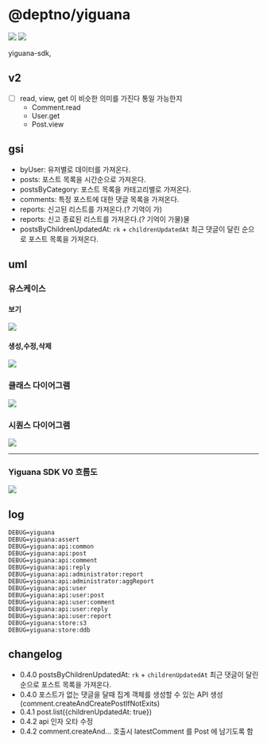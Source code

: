 # @deptno/yiguana

![](https://github.com/deptno/yiguana/workflows/pr/badge.svg)
![](https://github.com/deptno/yiguana/workflows/master/badge.svg)

yiguana-sdk,

## v2
- [ ] read, view, get 이 비슷한 의미를 가진다 통일 가능한지
  - Comment.read
  - User.get
  - Post.view
  
## gsi
- byUser: 유저별로 데이터를 가져온다.
- posts: 포스트 목록을 시간순으로 가져온다.
- postsByCategory: 포스트 목록을 카테고리별로 가져온다.
- comments: 특정 포스트에 대한 댓글 목록을 가져온다.
- reports: 신고된 리스트를 가져온다.(? 기억이 가)
- reports: 신고 종료된 리스트를 가져온다.(? 기억이 가물)물
- postsByChildrenUpdatedAt: `rk` + `childrenUpdatedAt` 최근 댓글이 달린 순으로 포스트 목록을 가져온다.
  
## uml
### 유스케이스
#### 보기
![](asset/svg/usecase-get.svg)
#### 생성,수정,삭제</summary>
![](asset/svg/usecase-put.svg)
### 클래스 다이어그램
![](asset/svg/class-diagram.svg)
### 시퀀스 다이어그램
![](asset/svg/sequence-diagram.svg)

---

### Yiguana SDK V0 흐름도
![](asset/svg/sdk-v0.svg)

## log
```shell script
DEBUG=yiguana
DEBUG=yiguana:assert
DEBUG=yiguana:api:common
DEBUG=yiguana:api:post
DEBUG=yiguana:api:comment
DEBUG=yiguana:api:reply
DEBUG=yiguana:api:administrator:report
DEBUG=yiguana:api:administrator:aggReport
DEBUG=yiguana:api:user
DEBUG=yiguana:api:user:post
DEBUG=yiguana:api:user:comment
DEBUG=yiguana:api:user:reply
DEBUG=yiguana:api:user:report
DEBUG=yiguana:store:s3
DEBUG=yiguana:store:ddb
```

## changelog
- 0.4.0 postsByChildrenUpdatedAt: `rk` + `childrenUpdatedAt` 최근 댓글이 달린 순으로 포스트 목록을 가져온다.
- 0.4.0 포스트가 없는 댓글을 달때 집계 객체를 생성할 수 있는 API 생성(comment.createAndCreatePostIfNotExits)
- 0.4.1 post.list({childrenUpdatedAt: true})
- 0.4.2 api 인자 오타 수정
- 0.4.2 comment.createAnd... 호출시 latestComment 를 Post 에 남기도록 함
